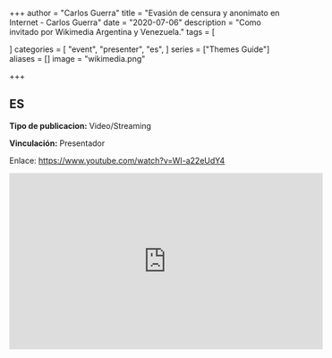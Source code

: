+++
author = "Carlos Guerra"
title = "Evasión de censura y anonimato en Internet - Carlos Guerra"
date = "2020-07-06"
description = "Como invitado por Wikimedia Argentina y Venezuela."
tags = [

]
categories = [
    "event",
    "presenter",
    "es",
]
series = ["Themes Guide"]
aliases = []
image = "wikimedia.png"

+++


## ES
**Tipo de publicacion:** Video/Streaming

**Vinculación:** Presentador

Enlace: <a href="https://www.youtube.com/watch?v=WI-a22eUdY4" target="_blank">https://www.youtube.com/watch?v=WI-a22eUdY4</a>

<iframe width="560" height="315" src="https://www.youtube.com/embed/WI-a22eUdY4" frameborder="0" allow="accelerometer; autoplay; encrypted-media; gyroscope; picture-in-picture" allowfullscreen></iframe>
